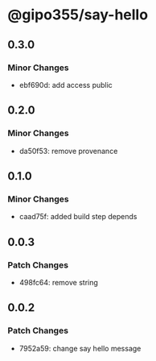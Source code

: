 # @gipo355/say-hello

## 0.3.0

### Minor Changes

- ebf690d: add access public

## 0.2.0

### Minor Changes

- da50f53: remove provenance

## 0.1.0

### Minor Changes

- caad75f: added build step depends

## 0.0.3

### Patch Changes

- 498fc64: remove string

## 0.0.2

### Patch Changes

- 7952a59: change say hello message
